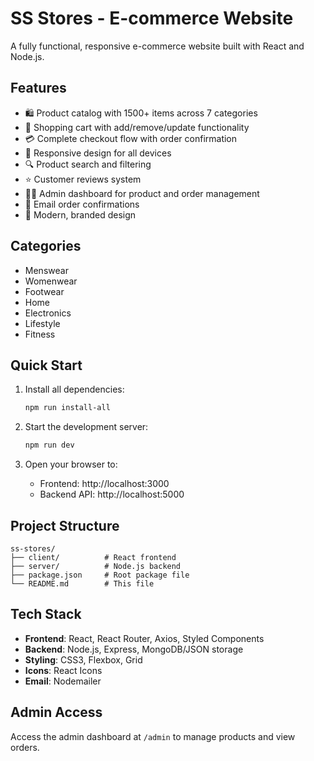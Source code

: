 # SS Stores - E-commerce Website

A fully functional, responsive e-commerce website built with React and Node.js.

## Features

- 🛍️ Product catalog with 1500+ items across 7 categories
- 🛒 Shopping cart with add/remove/update functionality
- 💳 Complete checkout flow with order confirmation
- 📱 Responsive design for all devices
- 🔍 Product search and filtering
- ⭐ Customer reviews system
- 👨‍💼 Admin dashboard for product and order management
- 📧 Email order confirmations
- 🎨 Modern, branded design

## Categories

- Menswear
- Womenwear
- Footwear
- Home
- Electronics
- Lifestyle
- Fitness

## Quick Start

1. Install all dependencies:
   ```bash
   npm run install-all
   ```

2. Start the development server:
   ```bash
   npm run dev
   ```

3. Open your browser to:
   - Frontend: http://localhost:3000
   - Backend API: http://localhost:5000

## Project Structure

```
ss-stores/
├── client/          # React frontend
├── server/          # Node.js backend
├── package.json     # Root package file
└── README.md        # This file
```

## Tech Stack

- **Frontend**: React, React Router, Axios, Styled Components
- **Backend**: Node.js, Express, MongoDB/JSON storage
- **Styling**: CSS3, Flexbox, Grid
- **Icons**: React Icons
- **Email**: Nodemailer

## Admin Access

Access the admin dashboard at `/admin` to manage products and view orders.

